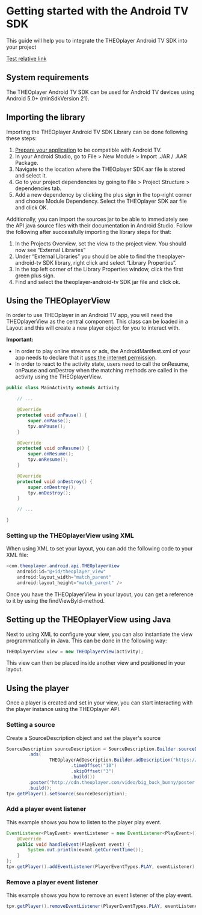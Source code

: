 # Getting started with the Android TV SDK

This guide will help you to integrate the THEOplayer Android TV SDK into your project

[Test relative link](#using-the-player)

## System requirements
The THEOplayer Android TV SDK can be used for Android TV devices using Android 5.0+ (minSdkVersion 21).

## Importing the library

Importing the THEOplayer Android TV SDK Library can be done following these steps:

1. [Prepare your application](https://developer.android.com/training/tv/start/start.html) to be compatible with Android TV.
2. In your Android Studio, go to File > New Module > Import .JAR / .AAR Package.
3. Navigate to the location where the THEOplayer SDK aar file is stored and select it.
4. Go to your project dependencies by going to File > Project Structure > dependencies tab.
5. Add a new dependency by clicking the plus sign in the top-right corner and choose Module Dependency. Select the THEOplayer SDK aar file and click OK.

Additionally, you can import the sources jar to be able to immediately see the API java source files with their documentation in Android Studio. Follow the following after successfully importing the library steps for that:

1. In the Projects Overview, set the view to the project view. You should now see “External Libraries”
2. Under “External Libraries” you should be able to find the theoplayer-android-tv SDK library, right click and select “Library Properties”.
3. In the top left corner of the Library Properties window, click the first green plus sign.
4. Find and select the theoplayer-android-tv SDK jar file and click ok.

## Using the THEOplayerView
In order to use THEOplayer in an Android TV app, you will need the THEOplayerView as the central component. This class can be loaded in a Layout and this will create a new player object for you to interact with.

**Important:**

- In order to play online streams or ads, the AndroidManifest.xml of your app needs to declare that it [uses the internet permission](https://developer.android.com/training/basics/network-ops/connecting.html).
- In order to react to the activity state, users need to call the onResume, onPause and onDestroy when the matching methods are called in the activity using the THEOplayerView.

```java
public class MainActivity extends Activity

    // ...

    @Override
    protected void onPause() {
        super.onPause();
        tpv.onPause();
    }

    @Override
    protected void onResume() {
        super.onResume();
        tpv.onResume();
    }

    @Override
    protected void onDestroy() {
        super.onDestroy();
        tpv.onDestroy();
    }

    // ...

}
```

### Setting up the THEOplayerView using XML

When using XML to set your layout, you can add the following code to your XML file: 

```java
<com.theoplayer.android.api.THEOplayerView
    android:id="@+id/theoplayer_view"
    android:layout_width="match_parent"
    android:layout_height="match_parent" />
```

 Once you have the THEOplayerView in your layout, you can get a reference to it by using the findViewById-method.

## Setting up the THEOplayerView using Java
Next to using XML to configure your view, you can also instantiate the view programmatically in Java. This can be done in the following way:

```java
THEOplayerView view = new THEOplayerView(activity);
```

This view can then be placed inside another view and positioned in your layout.

## Using the player

Once a player is created and set in your view, you can start interacting with the player instance using the THEOplayer API.

### Setting a source
Create a SourceDescription object and set the player's source 

```java
SourceDescription sourceDescription = SourceDescription.Builder.sourceDescription("https://cdn.theoplayer.com/video/elephants-dream/playlist.m3u8")
        .ads(
                THEOplayerAdDescription.Builder.adDescription("https://cdn.theoplayer.com/demos/preroll.xml")
                        .timeOffset("10")
                        .skipOffset("3")
                        .build())
        .poster("http://cdn.theoplayer.com/video/big_buck_bunny/poster.jpg")
        .build();
tpv.getPlayer().setSource(sourceDescription);
```

### Add a player event listener
This example shows you how to listen to the player play event. 

```java
EventListener<PlayEvent> eventListener = new EventListener<PlayEvent>() {
    @Override
    public void handleEvent(PlayEvent event) {
        System.out.println(event.getCurrentTime());
    }
};
tpv.getPlayer().addEventListener(PlayerEventTypes.PLAY, eventListener);
```

### Remove a player event listener
This example shows you how to remove an event listener of the play event.

```java
tpv.getPlayer().removeEventListener(PlayerEventTypes.PLAY, eventListener);
```
